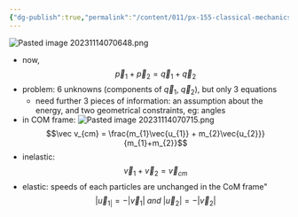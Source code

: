 ```yaml
---
{"dg-publish":true,"permalink":"/content/011/px-155-classical-mechanics-and-special-relativity/classical-mechanics/px-155-f-collisions/px-155-f2-collisions-in-3-d/","noteIcon":"1","created":"2024-10-01T18:27:09.734+01:00","updated":"2024-11-26T19:57:33.982+00:00"}
---
```


![Pasted image 20231114070648.png](/img/user/pics/Pasted%20image%2020231114070648.png)
- now,
$$\vec p_{1} + \vec p_{2} = \vec q_{1} + \vec q_{2}$$
- problem: 6 unknowns (components of $\vec q_{1}$, $\vec q_{2}$), but only 3 equations
	- need further 3 pieces of information: an assumption about the energy, and two geometrical constraints, eg: angles
- in COM frame:
![Pasted image 20231114070715.png](/img/user/pics/Pasted%20image%2020231114070715.png)
$$\vec v_{cm} = \frac{m_{1}\vec{u_{1}} + m_{2}\vec{u_{2}}}{m_{1}+m_{2}}$$
- inelastic:
$$\vec v_{1} + \vec v_{2} = \vec v_{cm}$$
- elastic: speeds of each particles are unchanged in the CoM frame"
$$|\vec u_{1|}= -|\vec v_{1}| \; and \; |\vec u_{2}| = -|\vec v_{2}|$$
